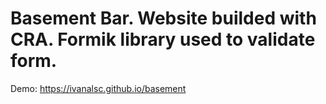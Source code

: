 # Basement Bar. Website builded with CRA. Formik library used to validate form.

Demo: https://ivanalsc.github.io/basement
